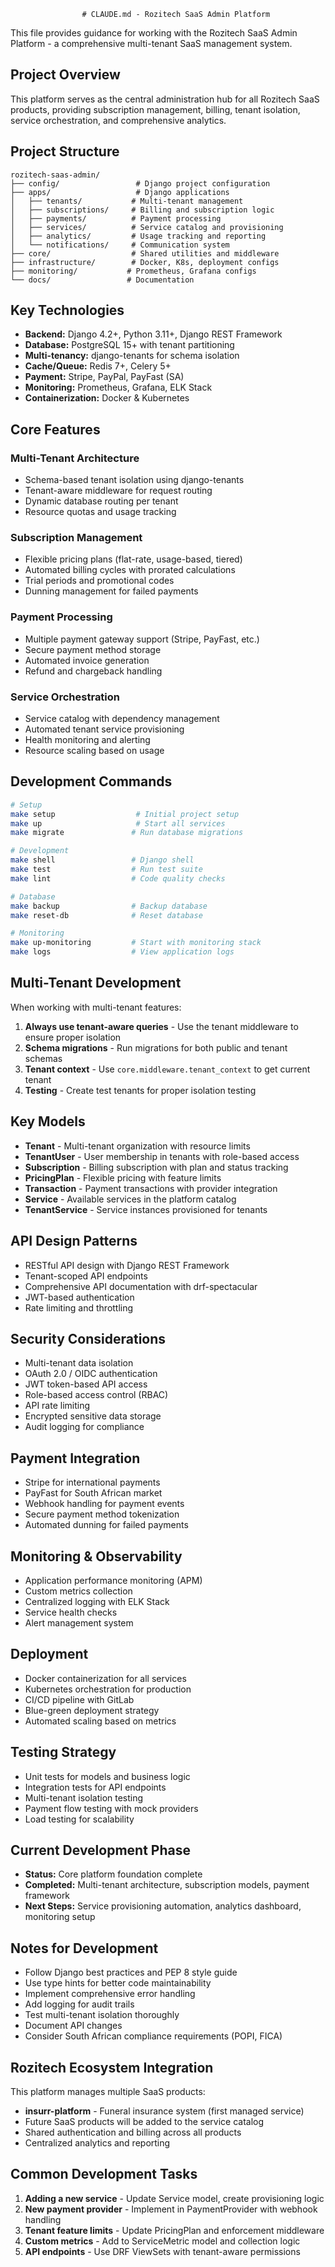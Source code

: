                     # CLAUDE.md - Rozitech SaaS Admin Platform

This file provides guidance for working with the Rozitech SaaS Admin Platform - a comprehensive multi-tenant SaaS management system.

## Project Overview
This platform serves as the central administration hub for all Rozitech SaaS products, providing subscription management, billing, tenant isolation, service orchestration, and comprehensive analytics.

## Project Structure
```
rozitech-saas-admin/
├── config/                 # Django project configuration
├── apps/                   # Django applications
│   ├── tenants/           # Multi-tenant management
│   ├── subscriptions/     # Billing and subscription logic
│   ├── payments/          # Payment processing
│   ├── services/          # Service catalog and provisioning
│   ├── analytics/         # Usage tracking and reporting
│   └── notifications/     # Communication system
├── core/                  # Shared utilities and middleware
├── infrastructure/        # Docker, K8s, deployment configs
├── monitoring/           # Prometheus, Grafana configs
└── docs/                 # Documentation
```

## Key Technologies
- **Backend:** Django 4.2+, Python 3.11+, Django REST Framework
- **Database:** PostgreSQL 15+ with tenant partitioning
- **Multi-tenancy:** django-tenants for schema isolation
- **Cache/Queue:** Redis 7+, Celery 5+
- **Payment:** Stripe, PayPal, PayFast (SA)
- **Monitoring:** Prometheus, Grafana, ELK Stack
- **Containerization:** Docker & Kubernetes

## Core Features
### Multi-Tenant Architecture
- Schema-based tenant isolation using django-tenants
- Tenant-aware middleware for request routing
- Dynamic database routing per tenant
- Resource quotas and usage tracking

### Subscription Management
- Flexible pricing plans (flat-rate, usage-based, tiered)
- Automated billing cycles with prorated calculations
- Trial periods and promotional codes
- Dunning management for failed payments

### Payment Processing
- Multiple payment gateway support (Stripe, PayFast, etc.)
- Secure payment method storage
- Automated invoice generation
- Refund and chargeback handling

### Service Orchestration
- Service catalog with dependency management
- Automated tenant service provisioning
- Health monitoring and alerting
- Resource scaling based on usage

## Development Commands
```bash
# Setup
make setup                  # Initial project setup
make up                     # Start all services
make migrate               # Run database migrations

# Development
make shell                 # Django shell
make test                  # Run test suite
make lint                  # Code quality checks

# Database
make backup                # Backup database
make reset-db              # Reset database

# Monitoring
make up-monitoring         # Start with monitoring stack
make logs                  # View application logs
```

## Multi-Tenant Development
When working with multi-tenant features:

1. **Always use tenant-aware queries** - Use the tenant middleware to ensure proper isolation
2. **Schema migrations** - Run migrations for both public and tenant schemas
3. **Tenant context** - Use `core.middleware.tenant_context` to get current tenant
4. **Testing** - Create test tenants for proper isolation testing

## Key Models
- **Tenant** - Multi-tenant organization with resource limits
- **TenantUser** - User membership in tenants with role-based access
- **Subscription** - Billing subscription with plan and status tracking
- **PricingPlan** - Flexible pricing with feature limits
- **Transaction** - Payment transactions with provider integration
- **Service** - Available services in the platform catalog
- **TenantService** - Service instances provisioned for tenants

## API Design Patterns
- RESTful API design with Django REST Framework
- Tenant-scoped API endpoints
- Comprehensive API documentation with drf-spectacular
- JWT-based authentication
- Rate limiting and throttling

## Security Considerations
- Multi-tenant data isolation
- OAuth 2.0 / OIDC authentication
- JWT token-based API access
- Role-based access control (RBAC)
- API rate limiting
- Encrypted sensitive data storage
- Audit logging for compliance

## Payment Integration
- Stripe for international payments
- PayFast for South African market
- Webhook handling for payment events
- Secure payment method tokenization
- Automated dunning for failed payments

## Monitoring & Observability
- Application performance monitoring (APM)
- Custom metrics collection
- Centralized logging with ELK Stack
- Service health checks
- Alert management system

## Deployment
- Docker containerization for all services
- Kubernetes orchestration for production
- CI/CD pipeline with GitLab
- Blue-green deployment strategy
- Automated scaling based on metrics

## Testing Strategy
- Unit tests for models and business logic
- Integration tests for API endpoints
- Multi-tenant isolation testing
- Payment flow testing with mock providers
- Load testing for scalability

## Current Development Phase
- **Status:** Core platform foundation complete
- **Completed:** Multi-tenant architecture, subscription models, payment framework
- **Next Steps:** Service provisioning automation, analytics dashboard, monitoring setup

## Notes for Development
- Follow Django best practices and PEP 8 style guide
- Use type hints for better code maintainability
- Implement comprehensive error handling
- Add logging for audit trails
- Test multi-tenant isolation thoroughly
- Document API changes
- Consider South African compliance requirements (POPI, FICA)

## Rozitech Ecosystem Integration
This platform manages multiple SaaS products:
- **insurr-platform** - Funeral insurance system (first managed service)
- Future SaaS products will be added to the service catalog
- Shared authentication and billing across all products
- Centralized analytics and reporting

## Common Development Tasks
1. **Adding a new service** - Update Service model, create provisioning logic
2. **New payment provider** - Implement in PaymentProvider with webhook handling
3. **Tenant feature limits** - Update PricingPlan and enforcement middleware
4. **Custom metrics** - Add to ServiceMetric model and collection logic
5. **API endpoints** - Use DRF ViewSets with tenant-aware permissions